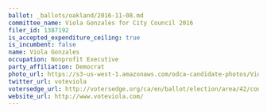 ```yaml
---
ballot: _ballots/oakland/2016-11-08.md
committee_name: Viola Gonzales for City Council 2016
filer_id: 1387192
is_accepted_expenditure_ceiling: true
is_incumbent: false
name: Viola Gonzales
occupation: Nonprofit Executive
party_affiliation: Democrat
photo_url: https://s3-us-west-1.amazonaws.com/odca-candidate-photos/Viola-Gonzales.png
twitter_url: voteviola
votersedge_url: http://votersedge.org/ca/en/ballot/election/area/42/contests/contest/13237/candidate/130760?&county=Alameda%20County&election_authority_id=1
website_url: http://www.voteviola.com/
---
```

